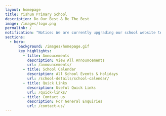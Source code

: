 ```yaml
---
layout: homepage
title: Yishun Primary School
description: Do Our Best & Be The Best
image: /images/logo.png
permalink: /
notification: "Notice: We are currently upgrading our school website to serve you better."
sections:
  - hero:
      background: /images/homepage.gif
      key_highlights:
        - title: Annoucements
          description: View All Announcements
          url: /announcements/
        - title: School Calendar
          description: All School Events & Holidays
          url: /school-details/school-calendar/
        - title: Quick Links
          description: Useful Quick Links
          url: /quick-links/
        - title: Contact us
          description: For General Enquiries
          url: /contact-us/
---
```

